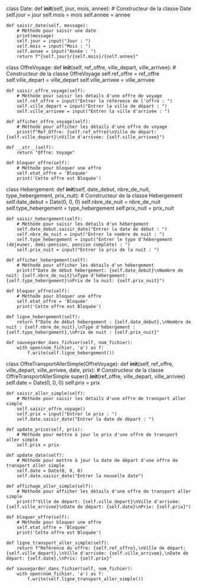 class Date:
    def __init__(self, jour, mois, annee):
        # Constructeur de la classe Date
        self.jour = jour
        self.mois = mois
        self.annee = annee

    def saisir_date(self, message):
        # Méthode pour saisir une date
        print(message)
        self.jour = input("Jour : ")
        self.mois = input("Mois : ")
        self.annee = input("Année : ")
        return f"{self.jour}/{self.mois}/{self.annee}"

class OffreVoyage:
    def __init__(self, ref_offre, ville_depart, ville_arrivee):
        # Constructeur de la classe OffreVoyage
        self.ref_offre = ref_offre
        self.ville_depart = ville_depart
        self.ville_arrivee = ville_arrivee

    def saisir_offre_voyage(self):
        # Méthode pour saisir les détails d'une offre de voyage
        self.ref_offre = input("Entrer la référence de l'offre : ")
        self.ville_depart = input("Entrer la ville de départ : ")
        self.ville_arrivee = input("Entrer la ville d'arrivée : ")

    def afficher_offre_voyage(self):
        # Méthode pour afficher les détails d'une offre de voyage
        print(f"Ref_Offre: {self.ref_offre}\nVille de départ: {self.ville_depart}\nVille d'arrivée: {self.ville_arrivee}")

    def __str__(self):
        return "Offre: Voyage"

    def bloquer_offre(self):
        # Méthode pour bloquer une offre
        self.etat_offre = 'Bloquée'
        print('Cette offre est Bloquée')

class Hebergement:
    def __init__(self, date_debut, nbre_de_nuit, type_hebergement, prix_nuit):
        # Constructeur de la classe Hebergement
        self.date_debut = Date(0, 0, 0)
        self.nbre_de_nuit = nbre_de_nuit
        self.type_hebergement = type_hebergement
        self.prix_nuit = prix_nuit

    def saisir_hebergement(self):
        # Méthode pour saisir les détails d'un hébergement
        self.date_debut.saisir_date("Entrer la date de début : ")
        self.nbre_de_nuit = input("Entrer le nombre de nuit : ")
        self.type_hebergement = input("Entrer le type d'hébergement (déjeuner, demi-pension, pension complète) : ")
        self.prix_nuit = input("Entrer le prix de la nuit : ")

    def afficher_hebergement(self):
        # Méthode pour afficher les détails d'un hébergement
        print(f"Date de début hébergement: {self.date_debut}\nNombre de nuit: {self.nbre_de_nuit}\nType d'hébergement: {self.type_hebergement}\nPrix de la nuit: {self.prix_nuit}")

    def bloquer_offre(self):
        # Méthode pour bloquer une offre
        self.etat_offre = 'Bloquée'
        print('Cette offre est Bloquée')

    def ligne_hebergement(self):
        return f"Date de début hébergement : {self.date_debut},\nNombre de nuit : {self.nbre_de_nuit},\nType d'hébergement : {self.type_hebergement},\nPrix de nuit : {self.prix_nuit}"

    def sauvegarder_dans_fichier(self, nom_fichier):
        with open(nom_fichier, 'a') as f:
            f.write(self.ligne_hebergement())

class OffreTransportAllerSimple(OffreVoyage):
    def __init__(self, ref_offre, ville_depart, ville_arrivee, date, prix):
        # Constructeur de la classe OffreTransportAllerSimple
        super().__init__(ref_offre, ville_depart, ville_arrivee)
        self.date = Date(0, 0, 0)
        self.prix = prix

    def saisir_aller_simple(self):
        # Méthode pour saisir les détails d'une offre de transport aller simple
        self.saisir_offre_voyage()
        self.prix = input("Entrer le prix : ")
        self.date.saisir_date("Entrer la date de départ : ")

    def update_price(self, prix):
        # Méthode pour mettre à jour le prix d'une offre de transport aller simple
        self.prix = prix

    def update_date(self):
        # Méthode pour mettre à jour la date de départ d'une offre de transport aller simple
        self.date = Date(0, 0, 0)
        self.date.saisir_date("Entrer la nouvelle date")

    def affichage_aller_simple(self):
        # Méthode pour afficher les détails d'une offre de transport aller simple
        print(f"Ville de départ: {self.ville_depart}\nVille d'arrivée: {self.ville_arrivee}\nDate de départ: {self.date}\nPrix: {self.prix}")

    def bloquer_offre(self):
        # Méthode pour bloquer une offre
        self.etat_offre = 'Bloquée'
        print('Cette offre est Bloquée')

    def ligne_transport_aller_simple(self):
        return f"Référence du offre: {self.ref_offre},\nVille de départ: {self.ville_depart},\nVille d'arrivée: {self.ville_arrivee},\nDate de départ: {self.date},\nPrix: {self.prix}"

    def sauvegarder_dans_fichier(self, nom_fichier):
        with open(nom_fichier, 'a') as f:
            f.write(self.ligne_transport_aller_simple())

